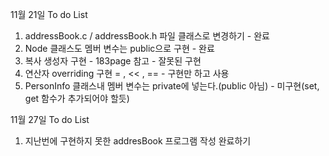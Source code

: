 11월 21일 To do List
1. addressBook.c / addressBook.h 파일 클래스로 변경하기 - 완료
2. Node 클래스도 멤버 변수는 public으로 구현 - 완료
3. 복사 생성자 구현 - 183page 참고  - 잘못된 구현
4. 연산자 overriding 구현 = , << , == - 구현만 하고 사용
5. PersonInfo 클래스내 멤버 변수는 private에 넣는다.(public 아님) - 미구현(set, get 함수가 추가되어야 할듯)

11월 27일 To do List
1. 지난번에 구현하지 못한 addresBook 프로그램 작성 완료하기
